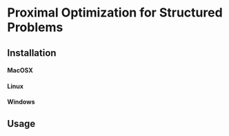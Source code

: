 # Proximal Optimization for Structured Problems

## Installation

#### MacOSX

#### Linux

#### Windows

## Usage

